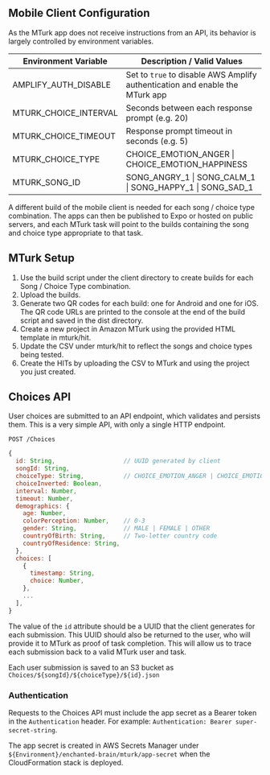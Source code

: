 ## Mobile Client Configuration
As the MTurk app does not receive instructions from an API, its behavior is largely controlled by environment variables.

| Environment Variable  | Description / Valid Values                                                   |
| --------------------- | ---------------------------------------------------------------------------- |
| AMPLIFY_AUTH_DISABLE  | Set to `true` to disable AWS Amplify authentication and enable the MTurk app |
| MTURK_CHOICE_INTERVAL | Seconds between each response prompt (e.g. 20)                               |
| MTURK_CHOICE_TIMEOUT  | Response prompt timeout in seconds (e.g. 5)                                  |
| MTURK_CHOICE_TYPE     | CHOICE_EMOTION_ANGER \| CHOICE_EMOTION_HAPPINESS                   |
| MTURK_SONG_ID         | SONG_ANGRY_1 \| SONG_CALM_1 \| SONG_HAPPY_1 \| SONG_SAD_1                    |

A different build of the mobile client is needed for each song / choice type combination. The apps can then be published to Expo or hosted on public servers, and each MTurk task will point to the builds containing the song and choice type appropriate to that task.

## MTurk Setup
1. Use the build script under the client directory to create builds for each Song / Choice Type combination.
2. Upload the builds.
3. Generate two QR codes for each build: one for Android and one for iOS. The QR code URLs are printed to the console at the end of the build script and saved in the dist directory.
4. Create a new project in Amazon MTurk using the provided HTML template in mturk/hit.
5. Update the CSV under mturk/hit to reflect the songs and choice types being tested.
6. Create the HITs by uploading the CSV to MTurk and using the project you just created.

## Choices API
User choices are submitted to an API endpoint, which validates and persists them. This is a very simple API, with only a single HTTP endpoint.

`POST /Choices`
```js
{
  id: String,                   // UUID generated by client
  songId: String,
  choiceType: String,           // CHOICE_EMOTION_ANGER | CHOICE_EMOTION_HAPPINESS
  choiceInverted: Boolean,
  interval: Number,
  timeout: Number,
  demographics: {
    age: Number,
    colorPerception: Number,    // 0-3
    gender: String,             // MALE | FEMALE | OTHER
    countryOfBirth: String,     // Two-letter country code
    countryOfResidence: String,
  },
  choices: [
    {
      timestamp: String,
      choice: Number,
    },
    ...
  ],
}
```

The value of the `id` attribute should be a UUID that the client generates for each submission. This UUID should also be returned to the user, who will provide it to MTurk as proof of task completion. This will allow us to trace each submission back to a valid MTurk user and task.

Each user submission is saved to an S3 bucket as `Choices/${songId}/${choiceType}/${id}.json`

### Authentication
Requests to the Choices API must include the app secret as a Bearer token in the `Authentication` header. For example: `Authentication: Bearer super-secret-string`.

The app secret is created in AWS Secrets Manager under `${Environment}/enchanted-brain/mturk/app-secret` when the CloudFormation stack is deployed.